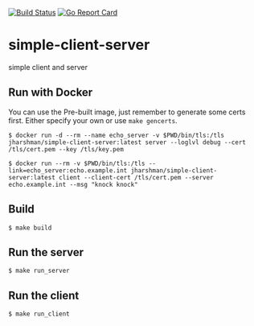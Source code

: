 [![Build Status](https://travis-ci.org/jharshman/simple-client-server.svg?branch=master)](https://travis-ci.org/jharshman/simple-client-server)
[![Go Report Card](https://goreportcard.com/badge/github.com/jharshman/simple-client-server)](https://goreportcard.com/report/github.com/jharshman/simple-client-server)

# simple-client-server
simple client and server

## Run with Docker
You can use the Pre-built image, just remember to generate some certs first. Either specify your own or use `make gencerts`.
```
$ docker run -d --rm --name echo_server -v $PWD/bin/tls:/tls jharshman/simple-client-server:latest server --loglvl debug --cert /tls/cert.pem --key /tls/key.pem

$ docker run --rm -v $PWD/bin/tls:/tls --link=echo_server:echo.example.int jharshman/simple-client-server:latest client --client-cert /tls/cert.pem --server echo.example.int --msg "knock knock" 
```

## Build
```
$ make build
```

## Run the server
```
$ make run_server
```

## Run the client
```
$ make run_client
```
